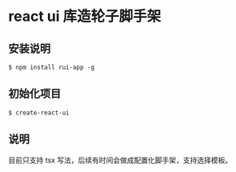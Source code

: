# react ui 库造轮子脚手架

## 安装说明

```$ npm install rui-app -g```

## 初始化项目

```$ create-react-ui```

## 说明

目前只支持 tsx 写法，后续有时间会做成配置化脚手架，支持选择模板。
